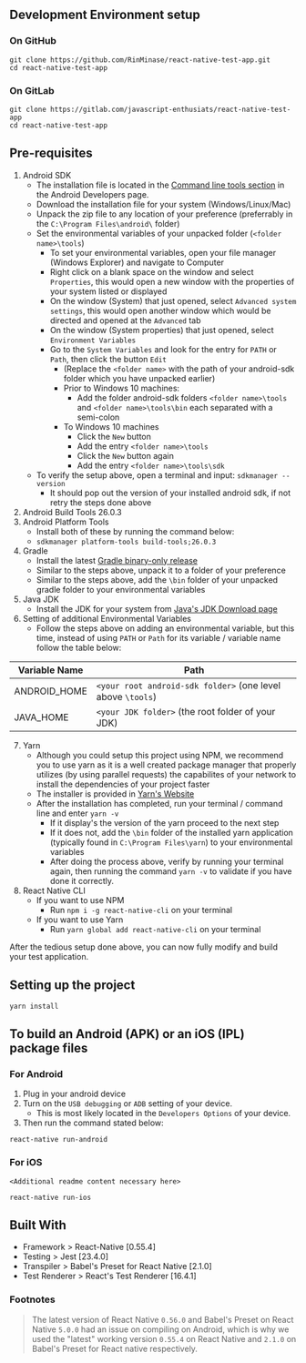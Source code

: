 ## Development Environment setup
### On GitHub
```
git clone https://github.com/RinMinase/react-native-test-app.git
cd react-native-test-app
```

### On GitLab
```
git clone https://gitlab.com/javascript-enthusiats/react-native-test-app
cd react-native-test-app
```

## Pre-requisites
1. Android SDK
	- The installation file is located in the [Command line tools section](https://developer.android.com/studio/#command-tools) in the Android Developers page.
	- Download the installation file for your system (Windows/Linux/Mac)
	- Unpack the zip file to any location of your preference (preferrably in the `C:\Program Files\android\` folder)
	- Set the environmental variables of your unpacked folder (`<folder name>\tools`)
		- To set your environmental variables, open your file manager (Windows Explorer) and navigate to Computer
		- Right click on a blank space on the window and select `Properties`, this would open a new window with the properties of your system listed or displayed
		- On the window (System) that just opened, select `Advanced system settings`, this would open another window which would be directed and opened at the `Advanced` tab
		- On the window (System properties) that just opened, select `Environment Variables`
		- Go to the `System Variables` and look for the entry for `PATH` or `Path`, then click the button `Edit`
			- (Replace the `<folder name>` with the path of your android-sdk folder which you have unpacked earlier)
			- Prior to Windows 10 machines:
				- Add the folder android-sdk folders `<folder name>\tools` and `<folder name>\tools\bin` each separated with a semi-colon
			- To Windows 10 machines
				- Click the `New` button
				- Add the entry `<folder name>\tools`
				- Click the `New` button again
				- Add the entry `<folder name>\tools\sdk`
	- To verify the setup above, open a terminal and input: `sdkmanager --version`
		- It should pop out the version of your installed android sdk, if not retry the steps done above
2. Android Build Tools 26.0.3
3. Android Platform Tools
	- Install both of these by running the command below:
	- `sdkmanager platform-tools build-tools;26.0.3`
4. Gradle
	- Install the latest [Gradle binary-only release](https://gradle.org/releases/)
	- Similar to the steps above, unpack it to a folder of your preference
	- Similar to the steps above, add the `\bin` folder of your unpacked gradle folder to your environmental variables
5. Java JDK
	- Install the JDK for your system from [Java's JDK Download page](http://www.oracle.com/technetwork/java/javase/downloads/jdk8-downloads-2133151.html)
6. Setting of additional Environmental Variables
	- Follow the steps above on adding an environmental variable, but this time, instead of using `PATH` or `Path` for its variable / variable name follow the table below:

| Variable Name | Path |
| --- | --- |
| ANDROID_HOME | `<your root android-sdk folder>` (one level above `\tools`) |
| JAVA_HOME | `<your JDK folder>` (the root folder of your JDK) |

7. Yarn
	- Although you could setup this project using NPM, we recommend you to use yarn as it is a well created package manager that properly utilizes (by using parallel requests) the capabilites of your network to install the dependencies of your project faster
	- The installer is provided in [Yarn's Website](https://yarnpkg.com/en/)
	- After the installation has completed, run your terminal / command line and enter `yarn -v`
		- If it display's the version of the yarn proceed to the next step
		- If it does not, add the `\bin` folder of the installed yarn application (typically found in `C:\Program Files\yarn`) to your environmental variables
		- After doing the process above, verify by running your terminal again, then running the command `yarn -v` to validate if you have done it correctly.
8. React Native CLI
	- If you want to use NPM
		- Run `npm i -g react-native-cli` on your terminal
	- If you want to use Yarn
		- Run `yarn global add react-native-cli` on your terminal

After the tedious setup done above, you can now fully modify and build your test application.

## Setting up the project
```
yarn install
```

## To build an Android (APK) or an iOS (IPL) package files

### For Android
1. Plug in your android device
2. Turn on the `USB debugging` or `ADB` setting of your device.
	- This is most likely located in the `Developers Options` of your device.
3. Then run the command stated below:
```
react-native run-android
```

### For iOS
`<Additional readme content necessary here>`
```
react-native run-ios
```

## Built With
- Framework > React-Native [0.55.4]
- Testing > Jest [23.4.0]
- Transpiler > Babel's Preset for React Native [2.1.0]
- Test Renderer > React's Test Renderer [16.4.1]

### Footnotes
> The latest version of React Native `0.56.0` and Babel's Preset on React Native `5.0.0` had an issue on compiling on Android, which is why we used the "latest" working version `0.55.4` on React Native and `2.1.0` on Babel's Preset for React native respectively.
